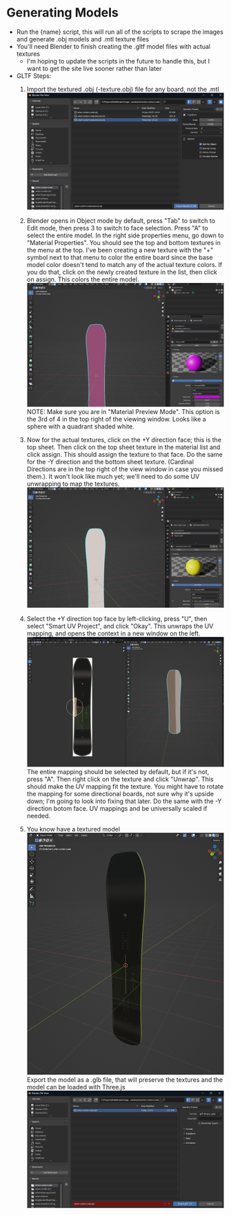 # Generating Models

- Run the {name} script, this will run all of the scripts to scrape the images and generate .obj models and .mtl texture files
- You'll need Blender to finish creating the .gltf model files with actual textures
    - I'm hoping to update the scripts in the future to handle this, but I want to get the site live sooner rather than later
- GLTF Steps:
    1. Import the textured .obj (-texture.obj) file for any board, not the .mtl
    ![alt text](ReadMe-Images/import.png)

    2. Blender opens in Object mode by default, press "Tab" to switch to Edit mode, then press 3 to switch to face selection. Press "A" to select the entire model. In the right side properties menu, go down to "Material Properties". You should see the top and bottom textures in the menu at the top. I've been creating a new texture with the "+" symbol next to that menu to color the entire board since the base model color doesn't tend to match any of the actual texture colors. If you do that, click on the newly created texture in the list, then click on assign. This colors the entire model. ![alt text](ReadMe-Images/base_color.png) NOTE: Make sure you are in "Material Preview Mode". This option is the 3rd of 4 in the top right of the viewing window. Looks like a sphere with a quadrant shaded white. 

    3. Now for the actual textures, click on the +Y direction face; this is the top sheet. Then click on the top sheet texture in the material list and click assign. This should assign the texture to that face. Do the same for the -Y direction and the bottom sheet texture. (Cardinal Directions are in the top right of the view window in case you missed them.). It won't look like much yet; we'll need to do some UV unwrapping to map the textures. ![alt text](ReadMe-Images/assigned-textures.png)

    4. Select the +Y direction top face by left-clicking, press "U", then select "Smart UV Project", and click "Okay". This unwraps the UV mapping, and opens the context in a new window on the left. ![alt text](ReadMe-Images/image.png) The entire mapping should be selected by default, but if it's not, press "A". Then right click on the texture and click "Unwrap". This should make the UV mapping fit the texture. You might have to rotate the mapping for some directional boards, not sure why it's upside down; I'm going to look into fixing that later. Do the same with the -Y direction botom face. UV mappings and be universally scaled if needed.

    5. You know have a textured model ![alt text](ReadMe-Images/image-2.png) Export the model as a .glb file, that will preserve the textures and the model can be loaded with Three.js ![alt text](ReadMe-Images/image-3.png)